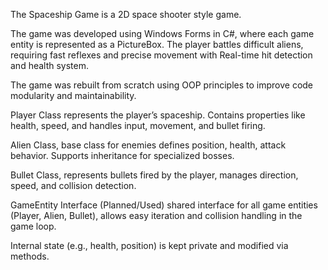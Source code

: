 The Spaceship Game is a 2D space shooter style game. 

The game was developed using Windows Forms in C#, where each game entity is represented as a PictureBox. The player battles difficult aliens, requiring fast reflexes and precise movement with Real-time hit detection and health system.

The game was rebuilt from scratch using OOP principles to improve code modularity and maintainability.

Player Class represents the player’s spaceship. Contains properties like health, speed, and handles input, movement, and bullet firing.

Alien Class, base class for enemies defines position, health, attack behavior. Supports inheritance for specialized bosses.

Bullet Class, represents bullets fired by the player, manages direction, speed, and collision detection.

GameEntity Interface (Planned/Used) shared interface for all game entities (Player, Alien, Bullet), allows easy iteration and collision handling in the game loop.

Internal state (e.g., health, position) is kept private and modified via methods.

